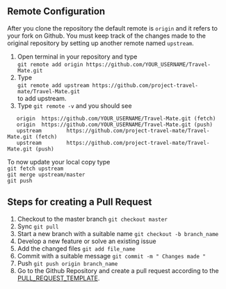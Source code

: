 ## Remote Configuration
After you clone the repository the default remote is `origin` and it refers to your fork on Github. You must keep track of the changes made to the original repository by setting up another remote named `upstream`.

1. Open terminal in your repository and type <br>`git remote add origin https://github.com/YOUR_USERNAME/Travel-Mate.git`
2. Type <br>` git remote add upstream https://github.com/project-travel-mate/Travel-Mate.git `<br>to add upstream.
3. Type ` git remote -v ` and you should see <br>
```
   origin  https://github.com/YOUR_USERNAME/Travel-Mate.git (fetch)
   origin  https://github.com/YOUR_USERNAME/Travel-Mate.git (push) 
   upstream        https://github.com/project-travel-mate/Travel-Mate.git (fetch)
   upstream        https://github.com/project-travel-mate/Travel-Mate.git (push)
```

To now update your local copy type <br> `git fetch upstream` <br> `git merge upstream/master` <br> `git push`

## Steps for creating a Pull Request

1. Checkout to the master branch `git checkout master`
2. Sync `git pull`
3. Start a new branch with a suitable name `git checkout -b branch_name`
4. Develop a new feature or solve an existing issue 
5. Add the changed files `git add file_name`
6. Commit with a suitable message `git commit -m " Changes made "`
7. Push `git push origin branch_name`
8. Go to the Github Repository and create a pull request according to the [PULL_REQUEST_TEMPLATE](https://github.com/project-travel-mate/Travel-Mate/blob/master/.github/pull_request_template.md).
